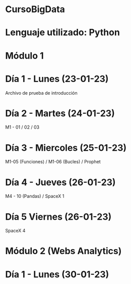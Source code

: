 # CursoBigData
# Lenguaje utilizado: Python
# Módulo 1
# Día 1 - Lunes (23-01-23)
Archivo de prueba de introducción
# Día 2 - Martes (24-01-23)
M1 - 01 / 02 / 03
# Día 3 - Miercoles (25-01-23)
M1-05 (Funciones) / M1-06 (Bucles) / Prophet
# Día 4 - Jueves (26-01-23)
M4 - 10 (Pandas) / SpaceX 1
# Día 5 Viernes (26-01-23)
SpaceX 4
#
# Módulo 2 (Webs Analytics)
# Día 1 - Lunes (30-01-23)
